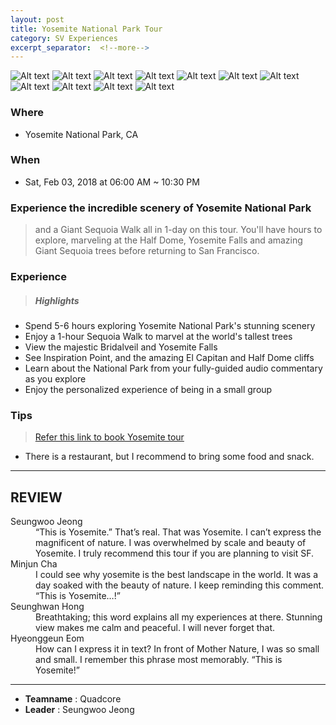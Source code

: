 ```yaml
---
layout: post
title: Yosemite National Park Tour
category: SV Experiences
excerpt_separator:  <!--more-->
---
```


![Alt text](/assets/img/yo.JPG)
![Alt text](/assets/img/yo1.JPG)
![Alt text](/assets/img/yo2.jpg)
![Alt text](/assets/img/yo3.jpg)
![Alt text](/assets/img/yo4.JPG)
![Alt text](/assets/img/yo5.JPG)
![Alt text](/assets/img/yo6.JPG)
![Alt text](/assets/img/yo7.jpg)
![Alt text](/assets/img/yo8.jpg)
![Alt text](/assets/img/yo9.JPG)
![Alt text](/assets/img/yo11.jpg)

### Where
- Yosemite National Park, CA

### When
- Sat, Feb 03, 2018 at 06:00 AM ~ 10:30 PM

### Experience the incredible scenery of Yosemite National Park
 > and a Giant Sequoia Walk all in 1-day on this tour. You'll have hours to explore, marveling at the Half Dome, Yosemite Falls and amazing Giant Sequoia trees before returning to San Francisco.

 ### Experience
 > ##### Highlights
 * Spend 5-6 hours exploring Yosemite National Park's stunning scenery
 * Enjoy a 1-hour Sequoia Walk to marvel at the world's tallest trees
 * View the majestic Bridalveil and Yosemite Falls
 * See Inspiration Point, and the amazing El Capitan and Half Dome cliffs
 * Learn about the National Park from your fully-guided audio commentary as you explore
 * Enjoy the personalized experience of being in a small group


### Tips
 > [Refer this link to book Yosemite tour](https://www.getyourguide.com/san-francisco-l61/san-francisco-1-day-yosemite-national-park-giant-sequoias-t10773/#)
- There is a restaurant, but I recommend to bring some food and snack.

* * *

## REVIEW
<dl>
    <dt>Seungwoo Jeong</dt>
        <dd> “This is Yosemite.” That’s real. That was Yosemite. I can’t express the magnificent of nature. I was overwhelmed by scale and beauty of Yosemite. I truly recommend this tour if you are planning to visit SF. 
    </dd>
    <dt>Minjun Cha</dt>
        <dd>I could see why yosemite is the best landscape in the world. It was a day soaked with the beauty of nature. I keep reminding this comment. “This is Yosemite…!”
        </dd>
    <dt>Seunghwan Hong</dt>
        <dd>Breathtaking; this word explains all my experiences at there. Stunning view makes me calm and peaceful. I will never forget that.
        </dd>
    <dt>Hyeonggeun Eom</dt>
        <dd>How can I express it in text? In front of Mother Nature, I was so small and small. I remember this phrase most memorably. “This is Yosemite!”
        </dd>
</dl>

* * *

- **Teamname** : Quadcore 
- **Leader** : Seungwoo Jeong




